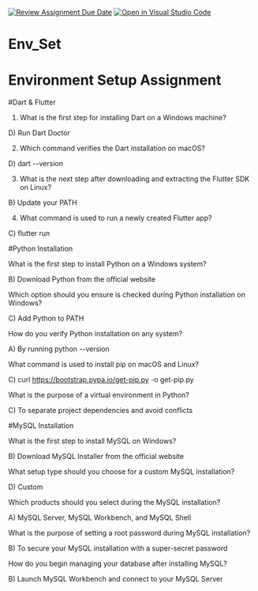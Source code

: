 [![Review Assignment Due Date](https://classroom.github.com/assets/deadline-readme-button-22041afd0340ce965d47ae6ef1cefeee28c7c493a6346c4f15d667ab976d596c.svg)](https://classroom.github.com/a/vnsr1XuU)
[![Open in Visual Studio Code](https://classroom.github.com/assets/open-in-vscode-2e0aaae1b6195c2367325f4f02e2d04e9abb55f0b24a779b69b11b9e10269abc.svg)](https://classroom.github.com/online_ide?assignment_repo_id=15626421&assignment_repo_type=AssignmentRepo)
# Env_Set

# Environment Setup Assignment

#Dart & Flutter

1. What is the first step for installing Dart on a Windows machine?

D) Run Dart Doctor


2. Which command verifies the Dart installation on macOS?


D) dart --version


3. What is the next step after downloading and extracting the Flutter SDK on Linux?


B) Update your PATH


4. What command is used to run a newly created Flutter app?


C) flutter run



#Python Installation

What is the first step to install Python on a Windows system?

B) Download Python from the official website


Which option should you ensure is checked during Python installation on Windows?


C) Add Python to PATH

How do you verify Python installation on any system?

A) By running python --version


What command is used to install pip on macOS and Linux?

C) curl https://bootstrap.pypa.io/get-pip.py -o get-pip.py

What is the purpose of a virtual environment in Python?

C) To separate project dependencies and avoid conflicts


#MySQL Installation

What is the first step to install MySQL on Windows?

B) Download MySQL Installer from the official website

What setup type should you choose for a custom MySQL installation?

D) Custom

Which products should you select during the MySQL installation?

A) MySQL Server, MySQL Workbench, and MySQL Shell

What is the purpose of setting a root password during MySQL installation?

B) To secure your MySQL installation with a super-secret password


How do you begin managing your database after installing MySQL?

B) Launch MySQL Workbench and connect to your MySQL Server

